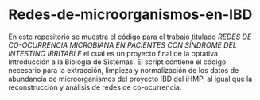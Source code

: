 # Redes-de-microorganismos-en-IBD

En este repositorio se muestra el código para el trabajo titulado *REDES DE CO-OCURRENCIA MICROBIANA EN PACIENTES CON SÍNDROME DEL INTESTINO IRRITABLE* el cual es un proyecto final de la optativa Introducción a la Biología de Sistemas.
El script contiene el código necesario para la extracción, limpieza y normalización de los datos de abundancia de microorganismos del proyecto IBD del iHMP, al igual que la reconstrucción y análisis de redes de co-ocurrencia.


